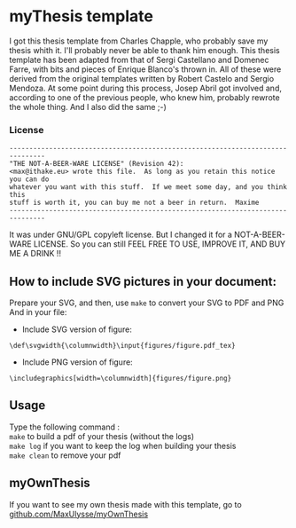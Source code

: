 # myThesis template
I got this thesis template from Charles Chapple, who probably save my thesis whith it.  I'll probably never be able to thank him enough.
This thesis template has been adapted from that of Sergi Castellano and Domenec Farre, with bits and pieces of Enrique Blanco's thrown in.  All of these were derived from the original templates written by Robert Castelo and Sergio Mendoza.  At some point during this process, Josep Abril got involved and, according to one of the previous people, who knew him, probably rewrote the whole thing. And I also did the same ;-)

### License
```
-------------------------------------------------------------------------------
"THE NOT-A-BEER-WARE LICENSE" (Revision 42):
<max@ithake.eu> wrote this file.  As long as you retain this notice you can do
whatever you want with this stuff.  If we meet some day, and you think this
stuff is worth it, you can buy me not a beer in return.  Maxime
-------------------------------------------------------------------------------
```
It was under GNU/GPL copyleft license.  But I changed it for a NOT-A-BEER-WARE LICENSE.  So you can still FEEL FREE TO USE, IMPROVE IT, AND BUY ME A DRINK !!

## How to include SVG pictures in your document:
Prepare your SVG, and then, use <code>make</code> to convert your SVG to PDF and PNG
And in your file:
- Include SVG version of figure:
```
\def\svgwidth{\columnwidth}\input{figures/figure.pdf_tex}
```
- Include PNG version of figure:
```
\includegraphics[width=\columnwidth]{figures/figure.png}
```

## Usage
Type the following command :  
<code>make</code> to build a pdf of your thesis (without the logs)  
<code>make log</code> if you want to keep the log when building your thesis  
<code>make clean</code> to remove your pdf

## myOwnThesis
If you want to see my own thesis made with this template, go to [github.com/MaxUlysse/myOwnThesis](https://github.com/MaxUlysse/myOwnThesis)